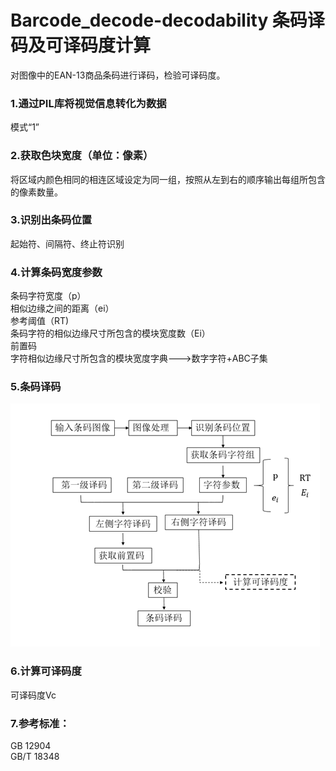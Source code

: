 # Barcode_decode-decodability 条码译码及可译码度计算</br>
对图像中的EAN-13商品条码进行译码，检验可译码度。
### 1.通过PIL库将视觉信息转化为数据
模式“1”
### 2.获取色块宽度（单位：像素）
将区域内颜色相同的相连区域设定为同一组，按照从左到右的顺序输出每组所包含的像素数量。
### 3.识别出条码位置
起始符、间隔符、终止符识别
### 4.计算条码宽度参数
条码字符宽度（p）</br>
相似边缘之间的距离（ei）</br>
参考阈值（RT)</br>
条码字符的相似边缘尺寸所包含的模块宽度数（Ei）</br>
前置码</br>
字符相似边缘尺寸所包含的模块宽度字典--->数字字符+ABC子集
### 5.条码译码
![译码过程](https://github.com/Amexpo/Barcode_decode-decodability/blob/6317a7624c50dffa8e5f06d1d669d078405dd6ad/%E6%9D%A1%E7%A0%81%E8%AF%91%E7%A0%81%E8%BF%87%E7%A8%8B.png)
### 6.计算可译码度
可译码度Vc
### 7.参考标准：
GB 12904</br>
GB/T 18348</br>

